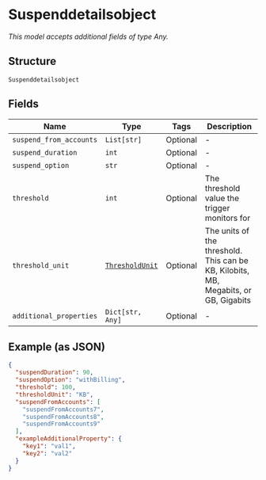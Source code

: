 
# Suspenddetailsobject

*This model accepts additional fields of type Any.*

## Structure

`Suspenddetailsobject`

## Fields

| Name | Type | Tags | Description |
|  --- | --- | --- | --- |
| `suspend_from_accounts` | `List[str]` | Optional | - |
| `suspend_duration` | `int` | Optional | - |
| `suspend_option` | `str` | Optional | - |
| `threshold` | `int` | Optional | The threshold value the trigger monitors for |
| `threshold_unit` | [`ThresholdUnit`](../../doc/models/threshold-unit.md) | Optional | The units of the threshold. This can be KB, Kilobits, MB, Megabits, or GB, Gigabits |
| `additional_properties` | `Dict[str, Any]` | Optional | - |

## Example (as JSON)

```json
{
  "suspendDuration": 90,
  "suspendOption": "withBilling",
  "threshold": 100,
  "thresholdUnit": "KB",
  "suspendFromAccounts": [
    "suspendFromAccounts7",
    "suspendFromAccounts8",
    "suspendFromAccounts9"
  ],
  "exampleAdditionalProperty": {
    "key1": "val1",
    "key2": "val2"
  }
}
```

